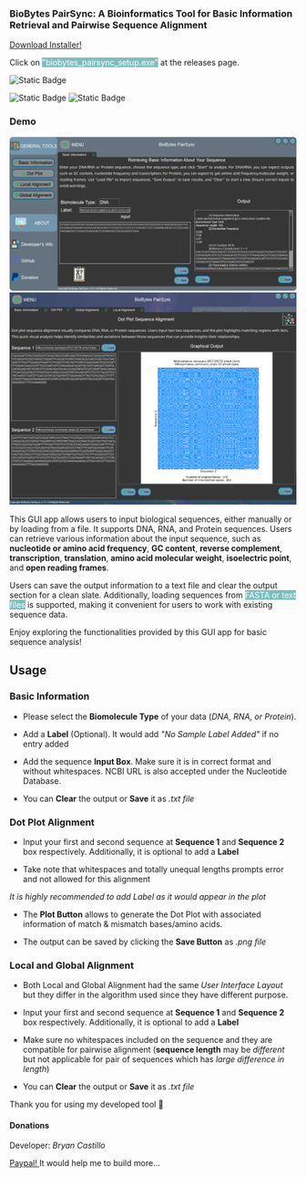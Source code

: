 ### BioBytes PairSync: A Bioinformatics Tool for Basic Information Retrieval and Pairwise Sequence Alignment

[Download Installer! ](https://github.com/bryancastillo10/BioBytes-PairSync/releases)

Click on <mark style= "background-color: rgba(0,128,128,0.5); color: #fff">"biobytes_pairsync_setup.exe"</mark> at the releases page.

![Static Badge](https://img.shields.io/badge/BioBytes_PairSync-v1.0.1-%23009E73?style=plastic&labelColor=%23363636%20)

![Static Badge](https://img.shields.io/badge/Python-%233776AB?style=for-the-badge&logo=python&logoColor=%23F0E442&labelColor=%230072B2&color=%2356B4E9)
![Static Badge](https://img.shields.io/badge/PyQt-%2341CD52?style=for-the-badge&logo=Qt&logoColor=%235EFB75&labelColor=%23000000&color=%23009E73)

### Demo

<img src="documentations/Tab1_BasicInfo.png">

<img src="documentations/Tab2_DotPlot.png">

This GUI app allows users to input biological sequences, either manually or by loading from a file. It supports DNA, RNA, and Protein sequences. Users can retrieve various information about the input sequence, such as **nucleotide or amino acid frequency**, **GC content**, **reverse complement**, **transcription**, **translation**, **amino acid molecular weight**, **isoelectric point**, and **open reading frames**.

Users can save the output information to a text file and clear the output section for a clean slate. Additionally, loading sequences from <mark style= "background-color: rgba(0,128,128,0.5); color: #fff">FASTA or text files</mark> is supported, making it convenient for users to work with existing sequence data.

Enjoy exploring the functionalities provided by this GUI app for basic sequence analysis!

## Usage

### Basic Information

- Please select the **Biomolecule Type** of your data (_DNA, RNA, or Protein_).

- Add a **Label** (Optional). It would add _"No Sample Label Added"_ if no entry added

- Add the sequence **Input Box**. Make sure it is in correct format and without whitespaces. NCBI URL is also accepted under the Nucleotide Database.

- You can **Clear** the output or **Save** it as _.txt file_

### Dot Plot Alignment

- Input your first and second sequence at **Sequence 1** and **Sequence 2** box respectively. Additionally, it is optional to add a **Label**

- Take note that whitespaces and totally unequal lengths prompts error and not allowed for this alignment

_It is highly recommended to add Label as it would appear in the plot_

- The **Plot Button** allows to generate the Dot Plot with associated information of match & mismatch bases/amino acids.

- The output can be saved by clicking the **Save Button** as _.png file_

### Local and Global Alignment

- Both Local and Global Alignment had the same _User Interface Layout_ but they differ in the algorithm used since they have different purpose.

- Input your first and second sequence at **Sequence 1** and **Sequence 2** box respectively. Additionally, it is optional to add a **Label**

- Make sure no whitespaces included on the sequence and they are compatible for pairwise alignment (**sequence length** may be _different_ but not applicable for pair of sequences which has _large difference in length_)

- You can **Clear** the output or **Save** it as _.txt file_

Thank you for using my developed tool :ship:

#### Donations

Developer: _Bryan Castillo_

[Paypal! ](https://paypal.me/BryanAngeloCastillo)
It would help me to build more...
